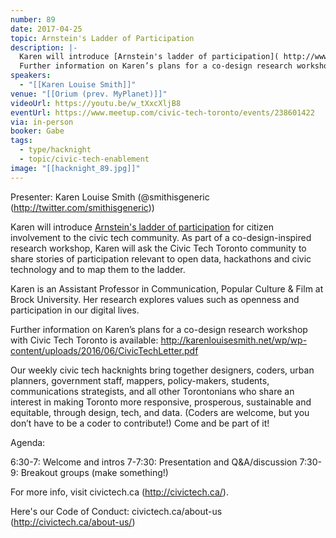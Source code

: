 ```yaml
---
number: 89
date: 2017-04-25
topic: Arnstein's Ladder of Participation
description: |-
  Karen will introduce [Arnstein's ladder of participation]( http://www.citizenshandbook.org/arnsteinsladder.html ) for citizen involvement to the civic tech community. As part of a co-design-inspired research workshop, Karen will ask the Civic Tech Toronto community to share stories of participation relevant to open data, hackathons and civic technology and to map them to the ladder.
  Further information on Karen’s plans for a co-design research workshop with Civic Tech Toronto is available: http://karenlouisesmith.net/wp/wp-content/uploads/2016/06/CivicTechLetter.pdf
speakers:
  - "[[Karen Louise Smith]]"
venue: "[[Orium (prev. MyPlanet)]]"
videoUrl: https://youtu.be/w_tXxcXljB8
eventUrl: https://www.meetup.com/civic-tech-toronto/events/238601422
via: in-person
booker: Gabe
tags:
  - type/hacknight
  - topic/civic-tech-enablement
image: "[[hacknight_89.jpg]]"
---
```


Presenter: Karen Louise Smith (@smithisgeneric (http://twitter.com/smithisgeneric))

Karen will introduce [Arnstein's ladder of participation]( http://www.citizenshandbook.org/arnsteinsladder.html ) for citizen involvement to the civic tech community. As part of a co-design-inspired research workshop, Karen will ask the Civic Tech Toronto community to share stories of participation relevant to open data, hackathons and civic technology and to map them to the ladder.

Karen is an Assistant Professor in Communication, Popular Culture & Film at Brock University. Her research explores values such as openness and participation in our digital lives.

Further information on Karen’s plans for a co-design research workshop with Civic Tech Toronto is available: http://karenlouisesmith.net/wp/wp-content/uploads/2016/06/CivicTechLetter.pdf

Our weekly civic tech hacknights bring together designers, coders, urban planners, government staff, mappers, policy-makers, students, communications strategists, and all other Torontonians who share an interest in making Toronto more responsive, prosperous, sustainable and equitable, through design, tech, and data. (Coders are welcome, but you don’t have to be a coder to contribute!) Come and be part of it!

Agenda:

6:30-7: Welcome and intros
7-7:30: Presentation and Q&A/discussion
7:30-9: Breakout groups (make something!)

For more info, visit civictech.ca (http://civictech.ca/).

Here's our Code of Conduct: civictech.ca/about-us (http://civictech.ca/about-us/)